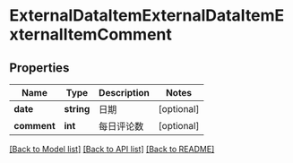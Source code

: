 # ExternalDataItemExternalDataItemExternalItemComment

## Properties
Name | Type | Description | Notes
------------ | ------------- | ------------- | -------------
**date** | **string** | 日期 | [optional] 
**comment** | **int** | 每日评论数 | [optional] 

[[Back to Model list]](../README.md#documentation-for-models) [[Back to API list]](../README.md#documentation-for-api-endpoints) [[Back to README]](../README.md)

